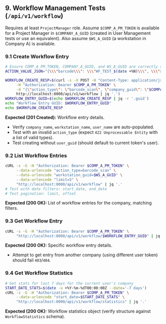 ## 9. Workflow Management Tests (`/api/v1/workflow`)

Requires at least `ProjectManager` role. Assume `$COMP_A_PM_TOKEN` is available for a Project Manager in `$COMPANY_A_GUID` (created in User Management tests or use an equivalent). Also assume `$WS_A_GUID` (a workstation in Company A) is available.

### 9.1 Create Workflow Entry
```bash
# Ensure COMP_A_PM_TOKEN, COMPANY_A_GUID, and WS_A_GUID are correctly set from previous tests.
ACTION_VALUE_JSON="{\\\"barcode\\\": \\\"WF_TEST_$(date +%N)\\\", \\\"station_check\\\": true}"

WORKFLOW_CREATE_RESP=$(curl -s -X POST -H "Content-Type: application/json" \
     -H "Authorization: Bearer $COMP_A_PM_TOKEN" \
     -d "{\"action_type\": \"barcode_scan\", \"company_guid\": \"$COMPANY_A_GUID\", \"workstation_guid\": \"$WS_A_GUID\", \"action_value\": \"$ACTION_VALUE_JSON\"}" \
     http://localhost:8000/api/v1/workflow | jq '.')
WORKFLOW_ENTRY_GUID=$(echo $WORKFLOW_CREATE_RESP | jq -r '.guid')
echo "Workflow Entry GUID: $WORKFLOW_ENTRY_GUID"
echo $WORKFLOW_CREATE_RESP
```
**Expected (201 Created):** Workflow entry details. 
-   Verify `company_name`, `workstation_name`, `user_name` are auto-populated.
-   Test with an invalid `action_type` (expect `422 Unprocessable Entity` with a list of valid types).
-   Test creating without `user_guid` (should default to current token's user).

### 9.2 List Workflow Entries
```bash
cURL -s -G -H "Authorization: Bearer $COMP_A_PM_TOKEN" \
     --data-urlencode "action_type=barcode_scan" \
     --data-urlencode "workstation_guid=$WS_A_GUID" \
     --data-urlencode "limit=5" \
     "http://localhost:8000/api/v1/workflow" | jq '.'
# Test with date filters: start_date, end_date
# Test pagination: limit, offset
```
**Expected (200 OK):** List of workflow entries for the company, matching filters.

### 9.3 Get Workflow Entry
```bash
cURL -s -G -H "Authorization: Bearer $COMP_A_PM_TOKEN" \
     "http://localhost:8000/api/v1/workflow/$WORKFLOW_ENTRY_GUID" | jq '.'
```
**Expected (200 OK):** Specific workflow entry details.
-   Attempt to get entry from another company (using different user token) should fail `403`/`404`.

### 9.4 Get Workflow Statistics
```bash
# Get stats for last 7 days for the current user's company
START_DATE_STATS=$(date -u +%Y-%m-%dT00:00:00Z --date='-7 days')
cURL -s -G -H "Authorization: Bearer $COMP_A_PM_TOKEN" \
     --data-urlencode "start_date=$START_DATE_STATS" \
     "http://localhost:8000/api/v1/workflow/statistics" | jq '.'
```
**Expected (200 OK):** Workflow statistics object (verify structure against `WorkflowStatistics` schema). 